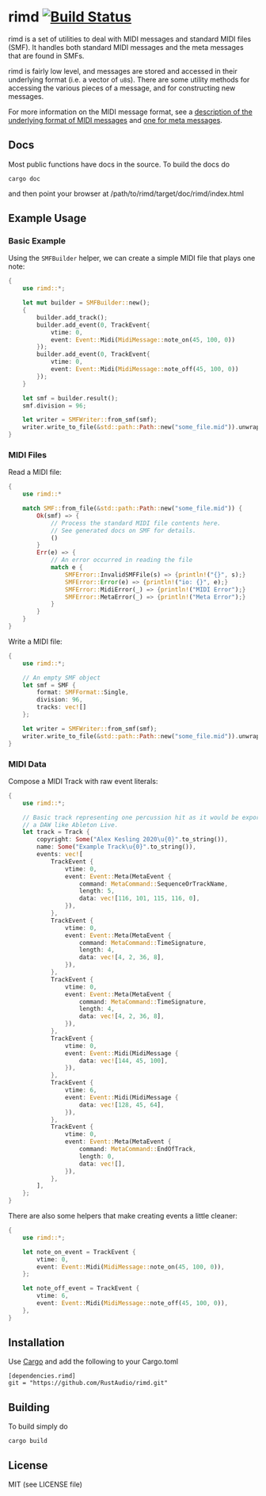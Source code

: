 # rimd [![Build Status](https://travis-ci.org/nicklan/rimd.svg?branch=master)](https://travis-ci.org/nicklan/rimd)

rimd is a set of utilities to deal with MIDI messages and standard
MIDI files (SMF).  It handles both standard MIDI messages and the meta
messages that are found in SMFs.

rimd is fairly low level, and  messages are stored and accessed in
their underlying format (i.e. a vector of `u8`s).  There are some
utility methods for accessing the various pieces of a message, and
for constructing new messages.

For more information on the MIDI message format, see a [description of the
underlying format of MIDI messages](
http://www.midi.org/techspecs/midimessages.php) and [one for meta messages](
https://web.archive.org/web/20150217154504/http://cs.fit.edu/~ryan/cse4051/projects/midi/midi.html#meta_event).

## Docs

Most public functions have docs in the source.  To build the docs do

    cargo doc

and then point your browser at /path/to/rimd/target/doc/rimd/index.html

## Example Usage

### Basic Example

Using the `SMFBuilder` helper, we can create a simple MIDI file that plays one
note:
```rust
{
    use rimd::*;

    let mut builder = SMFBuilder::new();
    {
        builder.add_track();
        builder.add_event(0, TrackEvent{
            vtime: 0,
            event: Event::Midi(MidiMessage::note_on(45, 100, 0))
        });
        builder.add_event(0, TrackEvent{
            vtime: 0,
            event: Event::Midi(MidiMessage::note_off(45, 100, 0))
        });
    }

    let smf = builder.result();
    smf.division = 96;

    let writer = SMFWriter::from_smf(smf);
    writer.write_to_file(&std::path::Path::new("some_file.mid")).unwrap();
}
```


### MIDI Files

Read a MIDI file:
```rust
{
    use rimd::*

    match SMF::from_file(&std::path::Path::new("some_file.mid")) {
        Ok(smf) => {
            // Process the standard MIDI file contents here.
            // See generated docs on SMF for details.
            ()
        }
        Err(e) => {
            // An error occurred in reading the file
            match e {
                SMFError::InvalidSMFFile(s) => {println!("{}", s);}
                SMFError::Error(e) => {println!("io: {}", e);}
                SMFError::MidiError(_) => {println!("MIDI Error");}
                SMFError::MetaError(_) => {println!("Meta Error");}
            }
        }
    }
}
```

Write a MIDI file:
```rust
{
    use rimd::*;

    // An empty SMF object
    let smf = SMF {
        format: SMFFormat::Single,
        division: 96,
        tracks: vec![]
    };

    let writer = SMFWriter::from_smf(smf);
    writer.write_to_file(&std::path::Path::new("some_file.mid")).unwrap();
}
```

### MIDI Data

Compose a MIDI Track with raw event literals:
```rust
{
    use rimd::*;

    // Basic track representing one percussion hit as it would be exported from
    // a DAW like Ableton Live.
    let track = Track {
        copyright: Some("Alex Kesling 2020\u{0}".to_string()),
        name: Some("Example Track\u{0}".to_string()),
        events: vec![
            TrackEvent {
                vtime: 0,
                event: Event::Meta(MetaEvent {
                    command: MetaCommand::SequenceOrTrackName,
                    length: 5,
                    data: vec![116, 101, 115, 116, 0],
                }),
            },
            TrackEvent {
                vtime: 0,
                event: Event::Meta(MetaEvent {
                    command: MetaCommand::TimeSignature,
                    length: 4,
                    data: vec![4, 2, 36, 8],
                }),
            },
            TrackEvent {
                vtime: 0,
                event: Event::Meta(MetaEvent {
                    command: MetaCommand::TimeSignature,
                    length: 4,
                    data: vec![4, 2, 36, 8],
                }),
            },
            TrackEvent {
                vtime: 0,
                event: Event::Midi(MidiMessage {
                    data: vec![144, 45, 100],
                }),
            },
            TrackEvent {
                vtime: 6,
                event: Event::Midi(MidiMessage {
                    data: vec![128, 45, 64],
                }),
            },
            TrackEvent {
                vtime: 0,
                event: Event::Meta(MetaEvent {
                    command: MetaCommand::EndOfTrack,
                    length: 0,
                    data: vec![],
                }),
            },
        ],
    };
}
```

There are also some helpers that make creating events a little cleaner:
```rust
{
    use rimd::*;

    let note_on_event = TrackEvent {
        vtime: 0,
        event: Event::Midi(MidiMessage::note_on(45, 100, 0)),
    };

    let note_off_event = TrackEvent {
        vtime: 6,
        event: Event::Midi(MidiMessage::note_off(45, 100, 0)),
    },
}
```

## Installation

Use [Cargo](http://doc.crates.io/) and add the following to your Cargo.toml

```
[dependencies.rimd]
git = "https://github.com/RustAudio/rimd.git"
```

## Building

To build simply do

    cargo build

## License

MIT (see LICENSE file)
